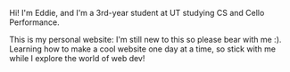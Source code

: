 Hi! I'm Eddie, and I'm a 3rd-year student at UT studying CS and Cello Performance.

This is my personal website: I'm still new to this so please bear with me :). Learning how to make a cool website one day at a time, so stick with me while I explore the world of web dev!